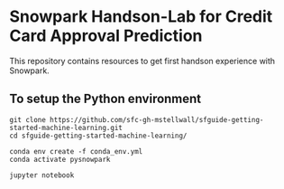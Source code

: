 # Snowpark Handson-Lab for Credit Card Approval Prediction
This repository contains resources to get first handson experience with Snowpark.

## To setup the Python environment
```
git clone https://github.com/sfc-gh-mstellwall/sfguide-getting-started-machine-learning.git
cd sfguide-getting-started-machine-learning/

conda env create -f conda_env.yml
conda activate pysnowpark

jupyter notebook
```